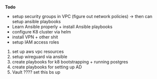 **Todo**

- setup security groups in VPC (figure out network policies) -> then can setup ansible playbooks 
- Learn Ansible properly + install Ansible playbooks 
- configure K8 cluster via helm 
- install VPN + other shit 
- setup IAM access roles 



1) set up aws vpc resources 
2) setup wireguard via ansible 
3) create playbooks for k8 bootstrapping + running postgres 
4) create playbooks for setting up AD 
5) Vault ???? set this bs up 